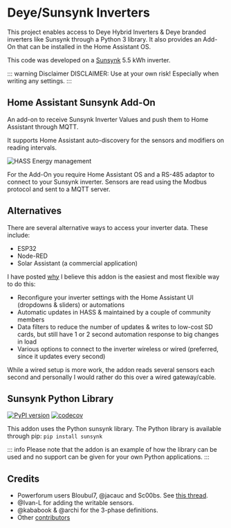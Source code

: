 # Deye/Sunsynk Inverters

This project enables access to Deye Hybrid Inverters & Deye branded inverters like Sunsynk through a Python 3 library. It also provides an Add-On that can be installed in the Home Assistant OS.

This code was developed on a [Sunsynk](https://www.sunsynk.org/) 5.5 kWh inverter.

::: warning Disclaimer
DISCLAIMER: Use at your own risk! Especially when writing any settings.
:::

## Home Assistant Sunsynk Add-On

An add-on to receive Sunsynk Inverter Values and push them to Home Assistant through MQTT.

It supports Home Assistant auto-discovery for the sensors and modifiers on reading intervals.

![HASS Energy management](https://github.com/kellerza/sunsynk/raw/main/images/energy.png)

For the Add-On you require Home Assistant OS and a RS-485 adaptor to connect to your Sunsynk inverter. Sensors are read using the Modbus protocol and sent to a MQTT server.

## Alternatives

There are several alternative ways to access your inverter data. These include:
- ESP32
- Node-RED
- Solar Assistant (a commercial application)

I have posted [why](https://powerforum.co.za/topic/16136-home-assistant-inverter-integration-options/?do=findComment&comment=146782) I believe this addon is the easiest and most flexible way to do this:
- Reconfigure your inverter settings with the Home Assistant UI (dropdowns & sliders) or automations
- Automatic updates in HASS & maintained by a couple of community members
- Data filters to reduce the number of updates & writes to low-cost SD cards, but still have 1 or 2 second automation response to big changes in load
- Various options to connect to the inverter wireless or wired (preferred, since it updates every second)

While a wired setup is more work, the addon reads several sensors each second and personally I would rather do this over a wired gateway/cable.

## Sunsynk Python Library

[![PyPI version](https://badge.fury.io/py/sunsynk.svg)](https://pypi.org/project/sunsynk/)
[![codecov](https://codecov.io/gh/kellerza/sunsynk/branch/main/graph/badge.svg?token=ILKRC5UTXI)](https://codecov.io/gh/kellerza/sunsynk)

This addon uses the Python sunsynk library. The Python library is available through pip: `pip install sunsynk`

::: info
Please note that the addon is an example of how the library can be used and no support can be given for your own Python applications.
:::

## Credits

- Powerforum users Bloubul7, @jacauc and Sc00bs. See [this thread](https://powerforum.co.za/topic/8646-my-sunsynk-8kw-data-collection-setup/).
- @Ivan-L for adding the writable sensors.
- @kababook & @archi for the 3-phase definitions.
- Other [contributors](https://github.com/kellerza/sunsynk/graphs/contributors)
